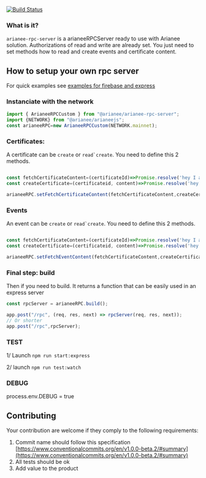 [![Build Status](https://travis-ci.org/Arianee/arianee-server.svg?branch=master)](https://travis-ci.org/Arianee/arianee-server)


### What is it?

``arianee-rpc-server`` is a arianeeRPCServer ready to use with Arianee solution. Authorizations of read and write are already set. You just need to set methods how to read and create events and certificate content.

## How to setup your own rpc server
For quick examples see 
[examples for firebase and express](./src/examples)

### Instanciate with the network
```javascript
import { ArianeeRPCCustom } from "@arianee/arianee-rpc-server";
import {NETWORK} from "@arianee/arianeejs";
const arianeeRPC=new ArianeeRPCCustom(NETWORK.mainnet);
```

### Certificates:

A certificate can be ```create``` or ```read`create```. 
You need to define this 2 methods.

```javascript

const fetchCertificateContent=(certificateId)=>Promise.resolve('hey I am the content');
const createCertificate=(certificateid, content)=>Promise.resolve('hey I have created the content');

arianeeRPC.setFetchCertificateContent(fetchCertificateContent,createCertificate);
```

### Events
An event can be ```create``` or ```read`create```. 
You need to define this 2 methods.

```javascript

const fetchCertificateContent=(certificateId)=>Promise.resolve('hey I am the content');
const createCertificate=(certificateid, content)=>Promise.resolve('hey I have created the content');

arianeeRPC.setFetchEventContent(fetchCertificateContent,createCertificate);
```
### Final step: build
Then if you need to build. It returns a function that can be easily used in an express server

```javascript
const rpcServer = arianeeRPC.build();

app.post("/rpc", (req, res, next) => rpcServer(req, res, next));
// Or shorter
app.post("/rpc",rpcServer);

```

### TEST
 1/ Launch ```npm run start:express```
 
 2/ launch ```npm run test:watch```
### DEBUG

process.env.DEBUG = true

## Contributing

Your contribution are welcome if they comply to the following requirements:

 1. Commit name should follow this specification [https://www.conventionalcommits.org/en/v1.0.0-beta.2/#summary](https://www.conventionalcommits.org/en/v1.0.0-beta.2/#summary)
 2. All tests should be ok
 3. Add value to the product


